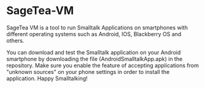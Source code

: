 # SageTea-VM
SageTea VM is a tool to run Smalltalk Applications on smartphones with different operating systems such as Android, IOS, Blackberry OS and others.  

You can download and test the Smalltalk application on your Android smartphone by downloading the file (AndroidSmalltalkApp.apk) in the repository.
Make sure you enable the feature of accepting applications from "unknown sources" on your phone settings in order to install the application. Happy Smalltalking!

